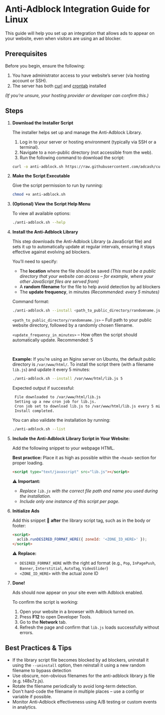 # Anti-Adblock Integration Guide for Linux

This guide will help you set up an integration that allows ads to appear on your website, even when visitors are using an ad blocker.

## Prerequisites

Before you begin, ensure the following:

1. You have administrator access to your website’s server (via hosting account or SSH).
2. The server has both [curl](https://linuxize.com/post/curl-command-examples/) and [crontab](https://linuxize.com/post/scheduling-cron-jobs-with-crontab/) installed

_(If you’re unsure, your hosting provider or developer can confirm this.)_

## Steps

1. **Download the Installer Script**

   The installer helps set up and manage the Anti-Adblock Library.

   1. Log in to your server or hosting environment (typically via SSH or a terminal).
   2. Navigate to a non-public directory (not accessible from the web).
   3. Run the following command to download the script:

   ```bash
   curl -o anti-adblock.sh https://raw.githubusercontent.com/adcash/customer-scripts/master/linux/anti-adblock.sh
   ```

2. **Make the Script Executable**

   Give the script permission to run by running:

   ```bash
   chmod +x anti-adblock.sh
   ```

3. **(Optional) View the Script Help Menu**

   To view all available options:

   ```bash
   ./anti-adblock.sh --help
   ```

4. **Install the Anti-Adblock Library**

   This step downloads the Anti-Adblock Library (a JavaScript file) and sets it up to automatically update at regular intervals, ensuring it stays effective against evolving ad blockers.

   You’ll need to specify:

   - The **location** where the file should be saved _(This must be a public directory that your website can access – for example, where your other JavaScript files are served from)_
   - A **random filename** for the file to help avoid detection by ad blockers
   - The **update frequency**, in minutes _(Recommended: every 5 minutes)_

   Command format:

   ```bash
   ./anti-adblock.sh --install <path_to_public_directory/randomname.js> <update_frequency_in_minutes>
   ```

   `<path_to_public_directory/randomname.js>` – Full path to your public website directory, followed by a randomly chosen filename.

   `<update_frequency_in_minutes>` – How often the script should automatically update. Recommended: 5

    <br>

   **Example:**
   If you’re using an Nginx server on Ubuntu, the default public directory is `/var/www/html/`. To install the script there (with a filename `lib.js`) and update it every 5 minutes:

   ```bash
   ./anti-adblock.sh --install /var/www/html/lib.js 5
   ```

   Expected output if successful:

   ```bash
    File downloaded to /var/www/html/lib.js
    Setting up a new cron job for lib.js.
    Cron job set to download lib.js to /var/www/html/lib.js every 5 minute(s).
    Install completed.
   ```

   You can also validate the installation by running:

   ```bash
   ./anti-adblock.sh --list
   ```

5. **Include the Anti-Adblock Library Script in Your Website:**

   Add the following snippet to your webpage HTML.

   **Best practice:** Place it as high as possible within the `<head>` section for proper loading.

   ```html
   <script type="text/javascript" src="lib.js"></script>
   ```

   ⚠️ **Important:**

   - _Replace `lib.js` with the correct file path and name you used during the installation._
   - _Include only one instance of this script per page._

6. **Initialize Ads**

   Add this snippet 🚨 **after** the library script tag, such as in the body or footer:

   ```html
   <script>
     aclib.runDESIRED_FORMAT_HERE({ zoneId: '<ZONE_ID_HERE>' });
   </script>
   ```

   ⚠️ **Replace:**

   - `DESIRED_FORMAT_HERE` with the right ad format (e.g., `Pop`, `InPagePush`, `Banner`, `Interstitial`, `AutoTag`, `VideoSlider`)
   - `<ZONE_ID_HERE>` with the actual zone ID

7. **Done!**

   Ads should now appear on your site even with Adblock enabled.

   To confirm the script is working:

   1. Open your website in a browser with Adblock turned on.
   2. Press **F12** to open Developer Tools.
   3. Go to the **Network** tab.
   4. Refresh the page and confirm that `lib.js` loads successfully without errors.

## Best Practices & Tips

- If the library script file becomes blocked by ad blockers, uninstall it using the `--uninstall` option, then reinstall it using a new random filename to bypass detection
- Use obscure, non-obvious filenames for the anti-adblock library js file (e.g. t48s7z.js).
- Rotate the filename periodically to avoid long-term detection.
- Don't hard-code the filename in multiple places – use a config or variable if possible.
- Monitor Anti-Adblock effectiveness using A/B testing or custom events in analytics.
